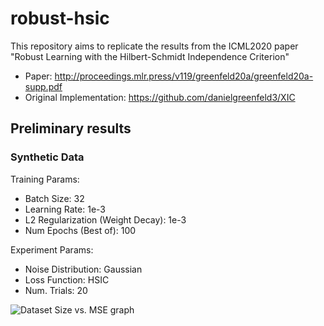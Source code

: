 # robust-hsic

This repository aims to replicate the results from the ICML2020 paper "Robust Learning with the Hilbert-Schmidt Independence Criterion"

- Paper: http://proceedings.mlr.press/v119/greenfeld20a/greenfeld20a-supp.pdf
- Original Implementation: https://github.com/danielgreenfeld3/XIC

## Preliminary results

### Synthetic Data

Training Params:

- Batch Size: 32
- Learning Rate: 1e-3
- L2 Regularization (Weight Decay): 1e-3
- Num Epochs (Best of): 100

Experiment Params:

- Noise Distribution: Gaussian
- Loss Function: HSIC
- Num. Trials: 20

![Dataset Size vs. MSE graph](https://github.com/santiag0m/robust-hsic/blob/main/results/gaussian_hsic_bs32_lr1e3_wd1e3.png)
